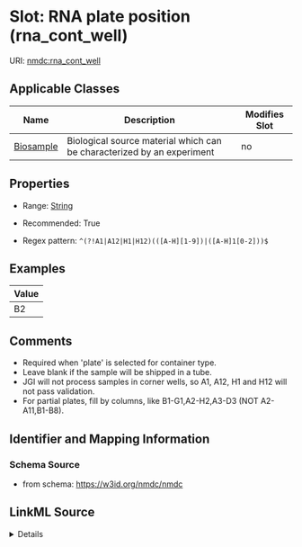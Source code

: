 # Slot: RNA plate position (rna_cont_well)

URI: [nmdc:rna_cont_well](https://w3id.org/nmdc/rna_cont_well)



<!-- no inheritance hierarchy -->




## Applicable Classes

| Name | Description | Modifies Slot |
| --- | --- | --- |
[Biosample](Biosample.md) | Biological source material which can be characterized by an experiment |  no  |







## Properties

* Range: [String](String.md)

* Recommended: True

* Regex pattern: `^(?!A1|A12|H1|H12)(([A-H][1-9])|([A-H]1[0-2]))$`






## Examples

| Value |
| --- |
| B2 |

## Comments

* Required when 'plate' is selected for container type.
* Leave blank if the sample will be shipped in a tube.
* JGI will not process samples in corner wells, so A1, A12, H1 and H12 will not pass validation.
* For partial plates, fill by columns, like B1-G1,A2-H2,A3-D3 (NOT A2-A11,B1-B8).

## Identifier and Mapping Information







### Schema Source


* from schema: https://w3id.org/nmdc/nmdc




## LinkML Source

<details>
```yaml
name: rna_cont_well
title: RNA plate position
comments:
- Required when 'plate' is selected for container type.
- Leave blank if the sample will be shipped in a tube.
- JGI will not process samples in corner wells, so A1, A12, H1 and H12 will not pass
  validation.
- For partial plates, fill by columns, like B1-G1,A2-H2,A3-D3 (NOT A2-A11,B1-B8).
examples:
- value: B2
from_schema: https://w3id.org/nmdc/nmdc
rank: 11
string_serialization: '{96 well plate pos}'
alias: rna_cont_well
domain_of:
- Biosample
slot_group: JGI-Metatranscriptomics
range: string
recommended: true
pattern: ^(?!A1|A12|H1|H12)(([A-H][1-9])|([A-H]1[0-2]))$

```
</details>